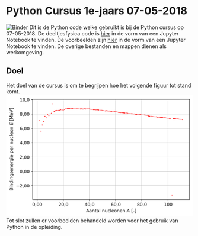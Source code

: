 # Python Cursus 1e-jaars 07-05-2018
[![Binder](https://mybinder.org/badge.svg)](https://mybinder.org/v2/gh/deKeijzer/HiSPARC-Onderzoeken-4/master)
Dit is de Python code welke gebruikt is bij de Python cursus op 07-05-2018.
De deeltjesfysica code is [hier](deeltjesfysica\deeltjesfysica.ipynb) in de vorm van een Jupyter Notebook te vinden. De voorbeelden zijn [hier](voorbeelden\voorbeelden.ipynb) in de vorm van een Jupyter Notebook te vinden.
De overige bestanden en mappen dienen als werkomgeving.

## Doel
Het doel van de cursus is om te begrijpen hoe het volgende figuur tot stand komt.
![alt text](deeltjesfysica/figuren/bindingsenergie_per_nucleon.png)
Tot slot zullen er voorbeelden behandeld worden voor het gebruik van Python in de opleiding.